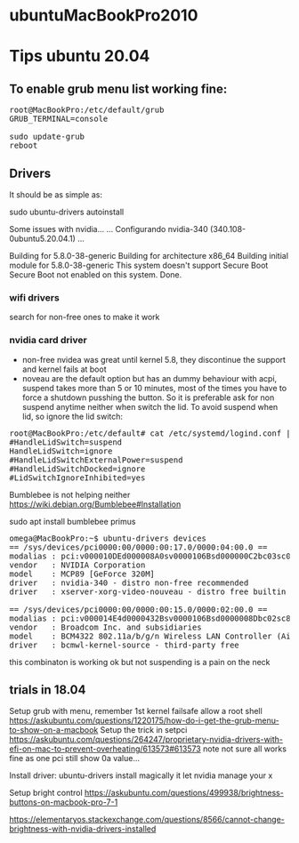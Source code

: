 # ubuntuMacBookPro2010

# Tips ubuntu 20.04

## To enable grub menu list working fine: 
<pre>
root@MacBookPro:/etc/default/grub
GRUB_TERMINAL=console

sudo update-grub
reboot
</pre>

## Drivers

It should be as simple as:

sudo ubuntu-drivers autoinstall

Some issues with nvidia...
...
Configurando nvidia-340 (340.108-0ubuntu5.20.04.1) ...

Building for 5.8.0-38-generic
Building for architecture x86_64
Building initial module for 5.8.0-38-generic
This system doesn't support Secure Boot
Secure Boot not enabled on this system.
Done.



### wifi drivers
search for non-free ones to make it work

### nvidia card driver
* non-free nvidea was great until kernel 5.8, they discontinue the support and kernel fails at boot
* noveau are the default option but has an dummy behaviour with acpi, suspend takes more than 5 or 10 minutes, most of the times you have to force a shutdown pusshing the button. So it is preferable ask for non suspend anytime neither when switch the lid. 
To avoid suspend when lid, so ignore the lid switch:
<pre>
root@MacBookPro:/etc/default# cat /etc/systemd/logind.conf | grep -i lid
#HandleLidSwitch=suspend
HandleLidSwitch=ignore
#HandleLidSwitchExternalPower=suspend
#HandleLidSwitchDocked=ignore
#LidSwitchIgnoreInhibited=yes
</pre>


Bumblebee is not helping neither
https://wiki.debian.org/Bumblebee#Installation

sudo apt install bumblebee primus


<pre>
omega@MacBookPro:~$ ubuntu-drivers devices
== /sys/devices/pci0000:00/0000:00:17.0/0000:04:00.0 ==
modalias : pci:v000010DEd000008A0sv0000106Bsd000000C2bc03sc00i00
vendor   : NVIDIA Corporation
model    : MCP89 [GeForce 320M]
driver   : nvidia-340 - distro non-free recommended
driver   : xserver-xorg-video-nouveau - distro free builtin

== /sys/devices/pci0000:00/0000:00:15.0/0000:02:00.0 ==
modalias : pci:v000014E4d0000432Bsv0000106Bsd0000008Dbc02sc80i00
vendor   : Broadcom Inc. and subsidiaries
model    : BCM4322 802.11a/b/g/n Wireless LAN Controller (AirPort Extreme)
driver   : bcmwl-kernel-source - third-party free
</pre>

this combinaton is working ok but not suspending is a pain on the neck


## trials in 18.04
Setup grub with menu, remember 1st kernel failsafe allow a root shell
https://askubuntu.com/questions/1220175/how-do-i-get-the-grub-menu-to-show-on-a-macbook
Setup the trick in setpci
https://askubuntu.com/questions/264247/proprietary-nvidia-drivers-with-efi-on-mac-to-prevent-overheating/613573#613573
note not sure all works fine as one pci still show 0a value...

Install driver:
ubuntu-drivers install 
magically it let nvidia manage your x

Setup bright control
https://askubuntu.com/questions/499938/brightness-buttons-on-macbook-pro-7-1

https://elementaryos.stackexchange.com/questions/8566/cannot-change-brightness-with-nvidia-drivers-installed


